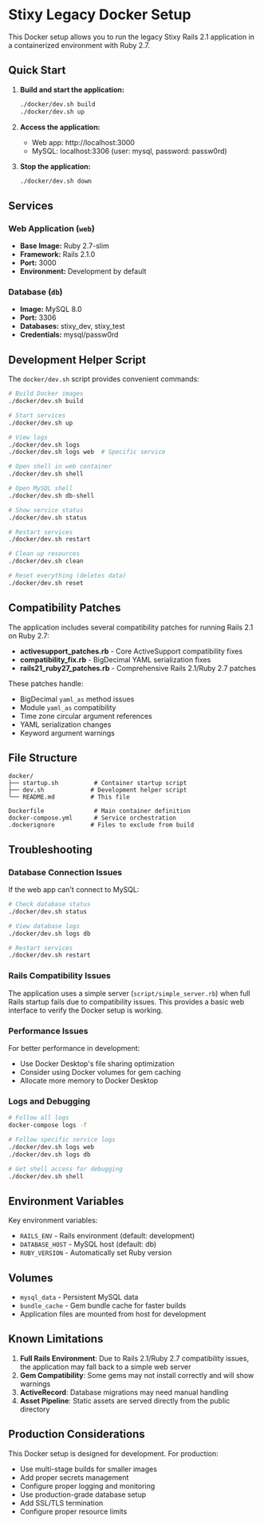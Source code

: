 # Stixy Legacy Docker Setup

This Docker setup allows you to run the legacy Stixy Rails 2.1 application in a containerized environment with Ruby 2.7.

## Quick Start

1. **Build and start the application:**
   ```bash
   ./docker/dev.sh build
   ./docker/dev.sh up
   ```

2. **Access the application:**
   - Web app: http://localhost:3000
   - MySQL: localhost:3306 (user: mysql, password: passw0rd)

3. **Stop the application:**
   ```bash
   ./docker/dev.sh down
   ```

## Services

### Web Application (`web`)
- **Base Image:** Ruby 2.7-slim
- **Framework:** Rails 2.1.0
- **Port:** 3000
- **Environment:** Development by default

### Database (`db`)
- **Image:** MySQL 8.0
- **Port:** 3306
- **Databases:** stixy_dev, stixy_test
- **Credentials:** mysql/passw0rd

## Development Helper Script

The `docker/dev.sh` script provides convenient commands:

```bash
# Build Docker images
./docker/dev.sh build

# Start services
./docker/dev.sh up

# View logs
./docker/dev.sh logs
./docker/dev.sh logs web  # Specific service

# Open shell in web container
./docker/dev.sh shell

# Open MySQL shell
./docker/dev.sh db-shell

# Show service status
./docker/dev.sh status

# Restart services
./docker/dev.sh restart

# Clean up resources
./docker/dev.sh clean

# Reset everything (deletes data)
./docker/dev.sh reset
```

## Compatibility Patches

The application includes several compatibility patches for running Rails 2.1 on Ruby 2.7:

- **activesupport_patches.rb** - Core ActiveSupport compatibility fixes
- **compatibility_fix.rb** - BigDecimal YAML serialization fixes
- **rails21_ruby27_patches.rb** - Comprehensive Rails 2.1/Ruby 2.7 patches

These patches handle:
- BigDecimal `yaml_as` method issues
- Module `yaml_as` compatibility
- Time zone circular argument references
- YAML serialization changes
- Keyword argument warnings

## File Structure

```
docker/
├── startup.sh          # Container startup script
├── dev.sh             # Development helper script
└── README.md          # This file

Dockerfile              # Main container definition
docker-compose.yml      # Service orchestration
.dockerignore          # Files to exclude from build
```

## Troubleshooting

### Database Connection Issues
If the web app can't connect to MySQL:
```bash
# Check database status
./docker/dev.sh status

# View database logs
./docker/dev.sh logs db

# Restart services
./docker/dev.sh restart
```

### Rails Compatibility Issues
The application uses a simple server (`script/simple_server.rb`) when full Rails startup fails due to compatibility issues. This provides a basic web interface to verify the Docker setup is working.

### Performance Issues
For better performance in development:
- Use Docker Desktop's file sharing optimization
- Consider using Docker volumes for gem caching
- Allocate more memory to Docker Desktop

### Logs and Debugging
```bash
# Follow all logs
docker-compose logs -f

# Follow specific service logs
./docker/dev.sh logs web
./docker/dev.sh logs db

# Get shell access for debugging
./docker/dev.sh shell
```

## Environment Variables

Key environment variables:
- `RAILS_ENV` - Rails environment (default: development)
- `DATABASE_HOST` - MySQL host (default: db)
- `RUBY_VERSION` - Automatically set Ruby version

## Volumes

- `mysql_data` - Persistent MySQL data
- `bundle_cache` - Gem bundle cache for faster builds
- Application files are mounted from host for development

## Known Limitations

1. **Full Rails Environment**: Due to Rails 2.1/Ruby 2.7 compatibility issues, the application may fall back to a simple web server
2. **Gem Compatibility**: Some gems may not install correctly and will show warnings
3. **ActiveRecord**: Database migrations may need manual handling
4. **Asset Pipeline**: Static assets are served directly from the public directory

## Production Considerations

This Docker setup is designed for development. For production:
- Use multi-stage builds for smaller images
- Add proper secrets management
- Configure proper logging and monitoring
- Use production-grade database setup
- Add SSL/TLS termination
- Configure proper resource limits 